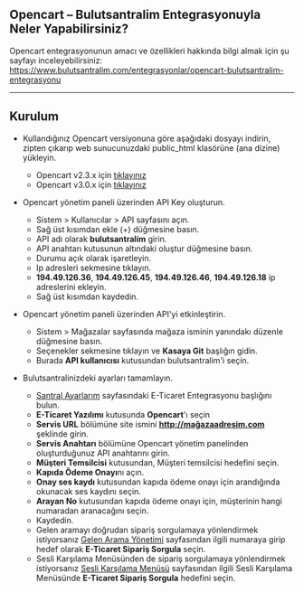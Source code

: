 **Opencart – Bulutsantralim Entegrasyonuyla Neler Yapabilirsiniz?**
----
Opencart entegrasyonunun amacı ve özellikleri hakkında bilgi almak için şu sayfayı inceleyebilirsiniz:  https://www.bulutsantralim.com/entegrasyonlar/opencart-bulutsantralim-entegrasyonu

----
**Kurulum**
----
* Kullandığınız Opencart versiyonuna göre aşağıdaki dosyayı indirin, zipten çıkarıp web sunucunuzdaki public_html klasörüne (ana dizine) yükleyin.
    * Opencart v2.3.x için [tıklayınız](https://oim.verimor.com.tr/opencart_v2.zip)
    * Opencart v3.0.x için [tıklayınız](https://oim.verimor.com.tr/opencart_v3.zip)

* Opencart yönetim paneli üzerinden API Key oluşturun.
     * Sistem > Kullanıcılar > API sayfasını açın.
     * Sağ üst kısımdan ekle (+) düğmesine basın.
     * API adı olarak **bulutsantralim** girin.
     * API anahtarı kutusunun altındaki oluştur düğmesine basın.
     * Durumu açık olarak işaretleyin.
     * Ip adresleri sekmesine tıklayın.
     * **194.49.126.36**, **194.49.126.45**, **194.49.126.46**, **194.49.126.18** ip adreslerini ekleyin.
     * Sağ üst kısımdan kaydedin.

* Opencart yönetim paneli üzerinden API'yi etkinleştirin.
     * Sistem > Mağazalar sayfasında mağaza isminin yanındakı düzenle düğmesine basın.
     * Seçenekler sekmesine tıklayın ve **Kasaya Git** başlığın gidin. 
     * Burada **API kullanıcısı** kutusundan bulutsantralim'i seçin.

* Bulutsantralinizdeki ayarları tamamlayın.
     * [Santral Ayarlarım](https://oim.verimor.com.tr/switch/domain/edit) sayfasındaki E-Ticaret Entegrasyonu başlığını bulun.
     * **E-Ticaret Yazılımı** kutusunda **Opencart**'ı seçin
     * **Servis URL** bölümüne site ismini **http://mağazaadresim.com** şeklinde girin.
     * **Servis Anahtarı** bölümüne Opencart yönetim panelinden oluşturduğunuz API anahtarını girin.
     * **Müşteri Temsilcisi** kutusundan, Müşteri temsilcisi hedefini seçin.
     * **Kapıda Ödeme Onayı**nı açın.
     * **Onay ses kaydı** kutusundan kapıda ödeme onayı için arandığında okunacak ses kaydını seçin.
     * **Arayan No** kutusundan kapıda ödeme onayı için, müşterinin hangi numaradan aranacağını seçin.
     * Kaydedin.
     * Gelen aramayı doğrudan sipariş sorgulamaya yönlendirmek istiyorsanız [Gelen Arama Yönetimi](https://oim.verimor.com.tr/switch/dids) sayfasından ilgili numaraya girip hedef olarak **E-Ticaret Sipariş Sorgula** seçin.
     * Sesli Karşılama Menüsünden de sipariş sorgulamaya yönlendirmek istiyorsanız [Sesli Karşılama Menüsü](https://oim.verimor.com.tr/switch/ivrs) sayfasından ilgili Sesli Karşılama Menüsünde **E-Ticaret Sipariş Sorgula** hedefini seçin.

